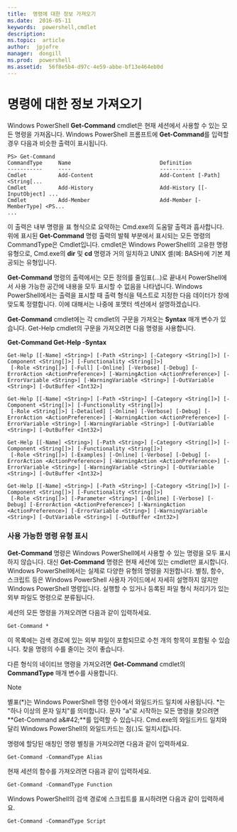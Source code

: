 ```yaml
---
title:  명령에 대한 정보 가져오기
ms.date:  2016-05-11
keywords:  powershell,cmdlet
description:  
ms.topic:  article
author:  jpjofre
manager:  dongill
ms.prod:  powershell
ms.assetid:  56f8e5b4-d97c-4e59-abbe-bf13e464eb0d
---
```


# 명령에 대한 정보 가져오기
Windows PowerShell **Get\-Command** cmdlet은 현재 세션에서 사용할 수 있는 모든 명령을 가져옵니다. Windows PowerShell 프롬프트에 **Get\-Command**를 입력할 경우 다음과 비슷한 출력이 표시됩니다.

```
PS> Get-Command
CommandType     Name                            Definition
-----------     ----                            ----------
Cmdlet          Add-Content                     Add-Content [-Path] <String[...
Cmdlet          Add-History                     Add-History [[-InputObject] ...
Cmdlet          Add-Member                      Add-Member [-MemberType] <PS...
...
```

이 출력은 내부 명령을 표 형식으로 요약하는 Cmd.exe의 도움말 출력과 흡사합니다. 위에 표시된 **Get\-Command** 명령 출력의 발췌 부분에서 표시되는 모든 명령의 CommandType은 Cmdlet입니다. cmdlet은 Windows PowerShell의 고유한 명령 유형으로, Cmd.exe의 **dir** 및 **cd** 명령과 거의 일치하고 UNIX 셸(예: BASH)에 기본 제공되는 유형입니다.

**Get\-Command** 명령의 출력에서는 모든 정의를 줄임표(...)로 끝내서 PowerShell에서 사용 가능한 공간에 내용을 모두 표시할 수 없음을 나타냅니다. Windows PowerShell에서는 출력을 표시할 때 출력 형식을 텍스트로 지정한 다음 데이터가 창에 맞도록 정렬합니다. 이에 대해서는 나중에 포맷터 섹션에서 설명하겠습니다.

**Get\-Command** cmdlet에는 각 cmdlet의 구문을 가져오는 **Syntax** 매개 변수가 있습니다. Get\-Help cmdlet의 구문을 가져오려면 다음 명령을 사용합니다.

**Get\-Command Get\-Help \-Syntax**

```
Get-Help [[-Name] <String>] [-Path <String>] [-Category <String[]>] [-Component <String[]>] [-Functionality <String[]>]
 [-Role <String[]>] [-Full] [-Online] [-Verbose] [-Debug] [-ErrorAction <ActionPreference>] [-WarningAction <ActionPreference>] [-ErrorVariable <String>] [-WarningVariable <String>] [-OutVariable <String>] [-OutBuffer <Int32>]

Get-Help [[-Name] <String>] [-Path <String>] [-Category <String[]>] [-Component <String[]>] [-Functionality <String[]>]
 [-Role <String[]>] [-Detailed] [-Online] [-Verbose] [-Debug] [-ErrorAction <ActionPreference>] [-WarningAction <ActionPreference>] [-ErrorVariable <String>] [-WarningVariable <String>] [-OutVariable <String>] [-OutBuffer <Int32>]

Get-Help [[-Name] <String>] [-Path <String>] [-Category <String[]>] [-Component <String[]>] [-Functionality <String[]>]
 [-Role <String[]>] [-Examples] [-Online] [-Verbose] [-Debug] [-ErrorAction <ActionPreference>] [-WarningAction <ActionPreference>] [-ErrorVariable <String>] [-WarningVariable <String>] [-OutVariable <String>] [-OutBuffer <Int32>]

Get-Help [[-Name] <String>] [-Path <String>] [-Category <String[]>] [-Component <String[]>] [-Functionality <String[]>]
 [-Role <String[]>] [-Parameter <String>] [-Online] [-Verbose] [-Debug] [-ErrorAction <ActionPreference>] [-WarningAction <ActionPreference>] [-ErrorVariable <String>] [-WarningVariable <String>] [-OutVariable <String>] [-OutBuffer <Int32>]
```

### 사용 가능한 명령 유형 표시
**Get\-Command** 명령은 Windows PowerShell에서 사용할 수 있는 명령을 모두 표시하지 않습니다. 대신 **Get\-Command** 명령은 현재 세션에 있는 cmdlet만 표시합니다. Windows PowerShell에서는 실제로 다양한 유형의 명령을 지원합니다. 별칭, 함수, 스크립트 등은 Windows PowerShell 사용자 가이드에서 자세히 설명하지 않지만 Windows PowerShell 명령입니다. 실행할 수 있거나 등록된 파일 형식 처리기가 있는 외부 파일도 명령으로 분류됩니다.

세션의 모든 명령을 가져오려면 다음과 같이 입력하세요.

```
Get-Command *
```

이 목록에는 검색 경로에 있는 외부 파일이 포함되므로 수천 개의 항목이 포함될 수 있습니다. 찾을 명령의 수를 줄이는 것이 좋습니다.

다른 형식의 네이티브 명령을 가져오려면 **Get\-Command** cmdlet의 **CommandType** 매개 변수를 사용합니다.

> [!NOTE]
> 별표(\*)는 Windows PowerShell 명령 인수에서 와일드카드 일치에 사용됩니다. \*는 "하나 이상의 문자 일치"를 의미합니다. 문자 "a"로 시작하는 모든 명령을 찾으려면 **Get\-Command a\&#42;**를 입력할 수 있습니다. Cmd.exe의 와일드카드 일치와 달리 Windows PowerShell의 와일드카드는 점(.)도 일치시킵니다.

명령에 할당된 애칭인 명령 별칭을 가져오려면 다음과 같이 입력하세요.

```
Get-Command -CommandType Alias
```

현재 세션의 함수를 가져오려면 다음과 같이 입력하세요.

```
Get-Command -CommandType Function
```

Windows PowerShell의 검색 경로에 스크립트를 표시하려면 다음과 같이 입력하세요.

```
Get-Command -CommandType Script
```



<!--HONumber=May16_HO2-->


